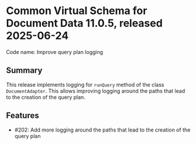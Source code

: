 # Common Virtual Schema for Document Data 11.0.5, released 2025-06-24

Code name: Improve query plan logging

## Summary

This release implements logging for `runQuery` method of the class `DocumentAdapter`. This allows improving logging around the paths that lead to the creation of the query plan.

## Features

* #202: Add more logging around the paths that lead to the creation of the query plan